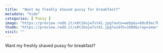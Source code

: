 ```yaml
---
title:  "Want my freshly shaved pussy for breakfast?"
metadate: "hide"
categories: [ Pussy ]
image: "https://preview.redd.it/x8t1kojw7st41.jpg?auto=webp&s=b0c03ec7b3308f07559daca6836e23fd021f1f05"
thumb: "https://preview.redd.it/x8t1kojw7st41.jpg?width=1080&crop=smart&auto=webp&s=53579585591243e9ea93194a69ea934e0289519e"
visit: ""
---
```

Want my freshly shaved pussy for breakfast?
